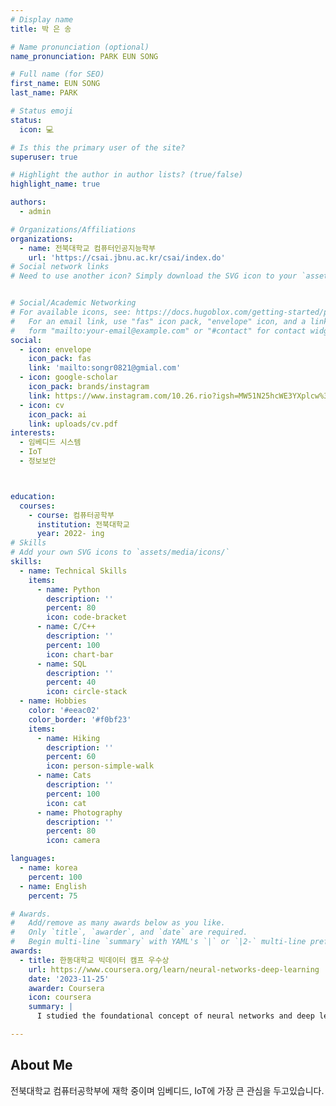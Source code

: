 ```yaml
---
# Display name
title: 박 은 송 

# Name pronunciation (optional)
name_pronunciation: PARK EUN SONG

# Full name (for SEO)
first_name: EUN SONG
last_name: PARK

# Status emoji
status:
  icon: 💻

# Is this the primary user of the site?
superuser: true

# Highlight the author in author lists? (true/false)
highlight_name: true

authors:
  - admin

# Organizations/Affiliations
organizations:
  - name: 전북대학교 컴퓨터인공지능학부
    url: 'https://csai.jbnu.ac.kr/csai/index.do'
# Social network links
# Need to use another icon? Simply download the SVG icon to your `assets/media/icons/` folder.


# Social/Academic Networking
# For available icons, see: https://docs.hugoblox.com/getting-started/page-builder/#icons
#   For an email link, use "fas" icon pack, "envelope" icon, and a link in the
#   form "mailto:your-email@example.com" or "#contact" for contact widget.
social:
  - icon: envelope
    icon_pack: fas
    link: 'mailto:songr0821@gmial.com'
  - icon: google-scholar
    icon_pack: brands/instagram
    link: https://www.instagram.com/10.26.rio?igsh=MW51N25hcWE3YXplcw%3D%3D&utm_source=qr
  - icon: cv
    icon_pack: ai
    link: uploads/cv.pdf
interests: 
  - 임베디드 시스템 
  - IoT
  - 정보보안



education:
  courses:
    - course: 컴퓨터공학부
      institution: 전북대학교
      year: 2022- ing
# Skills
# Add your own SVG icons to `assets/media/icons/`
skills:
  - name: Technical Skills
    items:
      - name: Python
        description: ''
        percent: 80
        icon: code-bracket
      - name: C/C++
        description: ''
        percent: 100
        icon: chart-bar
      - name: SQL
        description: ''
        percent: 40
        icon: circle-stack
  - name: Hobbies
    color: '#eeac02'
    color_border: '#f0bf23'
    items:
      - name: Hiking
        description: ''
        percent: 60
        icon: person-simple-walk
      - name: Cats
        description: ''
        percent: 100
        icon: cat
      - name: Photography
        description: ''
        percent: 80
        icon: camera

languages:
  - name: korea
    percent: 100
  - name: English
    percent: 75

# Awards.
#   Add/remove as many awards below as you like.
#   Only `title`, `awarder`, and `date` are required.
#   Begin multi-line `summary` with YAML's `|` or `|2-` multi-line prefix and indent 2 spaces below.
awards:
  - title: 한동대학교 빅데이터 캠프 우수상
    url: https://www.coursera.org/learn/neural-networks-deep-learning
    date: '2023-11-25'
    awarder: Coursera
    icon: coursera
    summary: |
      I studied the foundational concept of neural networks and deep learning. By the end, I was familiar with the significant technological trends driving the rise of deep learning; build, train, and apply fully connected deep neural networks; implement efficient (vectorized) neural networks; identify key parameters in a neural network’s architecture; and apply deep learning to your own applications.

---
```


## About Me

전북대학교 컴퓨터공학부에 재학 중이며 임베디드, IoT에 가장 큰 관심을 두고있습니다.